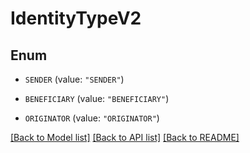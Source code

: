 # IdentityTypeV2

## Enum


* `SENDER` (value: `"SENDER"`)

* `BENEFICIARY` (value: `"BENEFICIARY"`)

* `ORIGINATOR` (value: `"ORIGINATOR"`)


[[Back to Model list]](../README.md#documentation-for-models) [[Back to API list]](../README.md#documentation-for-api-endpoints) [[Back to README]](../README.md)


